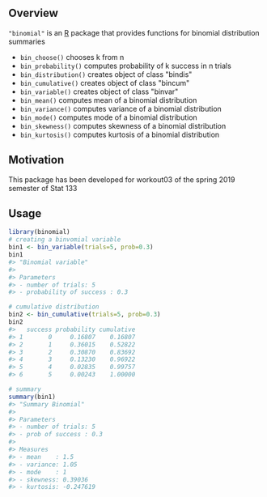 
<!-- README.md is generated from README.Rmd. Please edit that file -->
Overview
--------

`"binomial"` is an [R](http://www.r-project.org/) package that provides functions for binomial distribution summaries

-   `bin_choose()` chooses k from n
-   `bin_probability()` computes probability of k success in n trials
-   `bin_distribution()` creates object of class "bindis"
-   `bin_cumulative()` creates object of class "bincum"
-   `bin_variable()` creates object of class "binvar"
-   `bin_mean()` computes mean of a binomial distribution
-   `bin_variance()` computes variance of a binomial distribution
-   `bin_mode()` computes mode of a binomial distribution
-   `bin_skewness()` computes skewness of a binomial distribution
-   `bin_kurtosis()` computes kurtosis of a binomial distribution

Motivation
----------

This package has been developed for workout03 of the spring 2019 semester of Stat 133

Usage
-----

``` r
library(binomial)
# creating a binvomial variable
bin1 <- bin_variable(trials=5, prob=0.3)
bin1
#> "Binomial variable"
#> 
#> Parameters
#> - number of trials: 5
#> - probability of success : 0.3

# cumulative distribution
bin2 <- bin_cumulative(trials=5, prob=0.3)
bin2
#>   success probability cumulative
#> 1       0     0.16807    0.16807
#> 2       1     0.36015    0.52822
#> 3       2     0.30870    0.83692
#> 4       3     0.13230    0.96922
#> 5       4     0.02835    0.99757
#> 6       5     0.00243    1.00000

# summary
summary(bin1)
#> "Summary Binomial"
#> 
#> Parameters
#> - number of trials: 5
#> - prob of success : 0.3
#> 
#> Measures
#> - mean    : 1.5
#> - variance: 1.05
#> - mode    : 1
#> - skewness: 0.39036
#> - kurtosis: -0.247619
```

